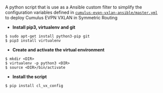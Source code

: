 A python script that is use as a Ansible custom filter to simplify the configuration variables defined in  [`cumulus-evpn-vxlan-ansible/master.yml`](https://github.com/rynldtbuen/cumulus-vxlan-evpn-ansible/blob/v2.0/master.yml) to deploy Cumulus EVPN VXLAN in Symmetric Routing
- **Install pip3, virtualenv and git**
```
$ sudo apt-get install python3-pip git
$ pip3 install virtualenv
```
- **Create and activate the virtual environment**
```
$ mkdir <DIR>
$ virtualenv -p python3 <DIR>  
$ source <DIR>/bin/activate
```
- **Install the script**
```
$ pip install cl_vx_config
```
